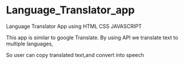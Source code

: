 # Language_Translator_app

Language Translator App using HTML CSS JAVASCRIPT

This app is similar to google Translate. By using API we translate text to multiple languages,

So user can copy translated text,and convert into speech
